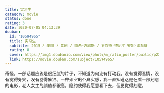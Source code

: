 ```yaml
---
title: 实习生
category: movie
status: done
rating: 3
date: 2020-07-05 04:13:39
douban:
  id: "10594965"
  title: 实习生
  subtitle: 2015 / 美国 / 喜剧 / 南希·迈耶斯 / 罗伯特·德尼罗 安妮·海瑟薇
  rating: 8
  cover: https://img1.doubanio.com/view/photo/m_ratio_poster/public/p2260497287.jpg
  link: https://movie.douban.com/subject/10594965/
---
```


奇怪，一部话题应该是很细腻的片子，不知道为何没有打动我。没有觉得温情，没有觉得好笑，没有觉得催泪。一种架空的不真实感，我一直知道这是在看一部刻意的电影，老人女主的颜值都很高，隐约使得我愿意看下去，但更觉得刻意。